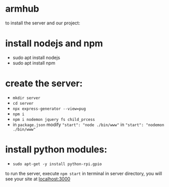 # armhub

to install the server and our project:

# install nodejs and npm
- sudo apt install nodejs
- sudo apt install npm

# create the server:
- `mkdir server`
- `cd server`
- `npx express-generator --view=pug`
- `npm i`
- `npm i nodemon jquery fs child_prcess`
- in `package.json` modify `"start": "node ./bin/www"` in `"start": "nodemon ./bin/www"`

# install python modules:
- `sudo apt-get -y install python-rpi.gpio`

to run the server, execute `npm start` in terminal in server directory, you will see your site at [localhost:3000](localhost:3000)
